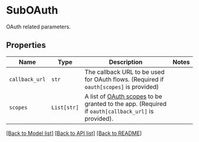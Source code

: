 # SubOAuth

OAuth related parameters.

## Properties
Name | Type | Description | Notes
------------ | ------------- | ------------- | -------------
| `callback_url` | ```str``` |  The callback URL to be used for OAuth flows. (Required if `oauth[scopes]` is provided)  |  |
| `scopes` | ```List[str]``` |  A list of [OAuth scopes](/api/reference/tag/OAuth) to be granted to the app. (Required if `oauth[callback_url]` is provided).  |  |

[[Back to Model list]](../README.md#documentation-for-models) [[Back to API list]](../README.md#documentation-for-api-endpoints) [[Back to README]](../README.md)


